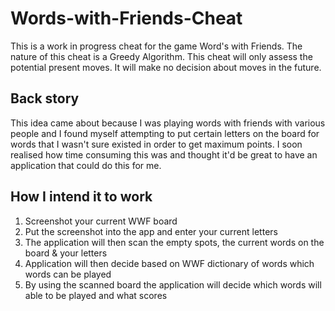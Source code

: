 # Words-with-Friends-Cheat
This is a work in progress cheat for the game Word's with Friends. The nature of this cheat is a Greedy Algorithm. This cheat will only assess the potential present moves. It will make no decision about moves in the future.  

## Back story
This idea came about because I was playing words with friends with various people and I found myself attempting to put certain letters on the board for words that I wasn't sure existed in order to get maximum points. I soon realised how time consuming this was and thought it'd be great to have an application that could do this for me. 

## How I intend it to work
1. Screenshot your current WWF board
2. Put the screenshot into the app and enter your current letters
3. The application will then scan the empty spots, the current words on the board & your letters
4. Application will then decide based on WWF dictionary of words which words can be played
5. By using the scanned board the application will decide which words will able to be played and what scores

